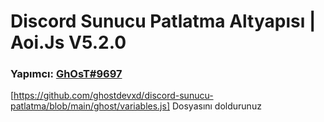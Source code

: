 # Discord Sunucu Patlatma Altyapısı | Aoi.Js V5.2.0
### Yapımcı: [GhOsT#9697](https://discord.com/users/573504001732116490)

[https://github.com/ghostdevxd/discord-sunucu-patlatma/blob/main/ghost/variables.js] Dosyasını doldurunuz
